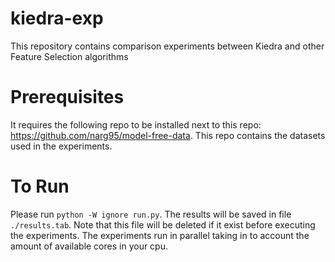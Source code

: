 # kiedra-exp
This repository contains comparison experiments between Kiedra and other Feature Selection algorithms

# Prerequisites
It requires the following repo to be installed next to this repo: https://github.com/narg95/model-free-data. 
This repo contains the datasets used in the experiments.

# To Run

Please run `python -W ignore run.py`. The results will be saved in file `./results.tab`. 
Note that this file will be deleted if it exist before executing the experiments.
The experiments run in parallel taking in to account the amount of available cores in your cpu.